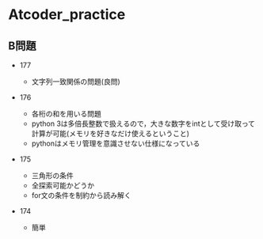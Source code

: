 # Atcoder_practice

## B問題
- 177
    - 文字列一致関係の問題(良問)

- 176
    - 各桁の和を用いる問題
    - python 3は多倍長整数で扱えるので，大きな数字をintとして受け取って計算が可能(メモリを好きなだけ使えるということ)
    - pythonはメモリ管理を意識させない仕様になっている

- 175
    - 三角形の条件
    - 全探索可能かどうか
    - for文の条件を制約から読み解く

- 174
    - 簡単